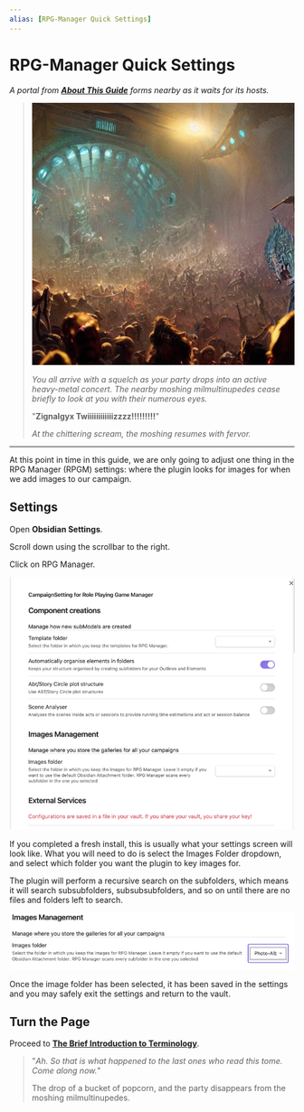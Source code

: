```yaml
---
alias: [RPG-Manager Quick Settings]
---
```


# RPG-Manager Quick Settings

*A portal from **[About This Guide](About-This-Guide.md)** forms nearby as it waits for its hosts.*

>![moshing-twix](../Zadens_Photo_Album/Storytelling/Act-1/moshing-twix.jpg)
> 
> *You all arrive with a squelch as your party drops into an active heavy-metal concert. The nearby moshing milmultinupedes cease briefly to look at you with their numerous eyes.*
>
>"**Zignalgyx Twiiiiiiiiiiiizzzz!!!!!!!!!**"
>
> *At the chittering scream, the moshing resumes with fervor.*

---

At this point in time in this guide, we are only going to adjust one thing in the RPG Manager (RPGM) settings: where the plugin looks for images for when we add images to our campaign.

## Settings

Open **Obsidian Settings**.

Scroll down using the scrollbar to the right.

Click on RPG Manager.

![RPGM_Settings_Image_Unselected](../Zadens_Photo_Album/Settings/Image-Folder-Unselected.png)

If you completed a fresh install, this is usually what your settings screen will look like. What you will need to do is select the Images Folder dropdown, and select which folder you want the plugin to key images for.

The plugin will perform a recursive search on the subfolders, which means it will search subsubfolders, subsubsubfolders, and so on until there are no files and folders left to search.

![RPGM_Settings_Image_Selected](../Zadens_Photo_Album/Settings/Image-Folder-Selected.png)

Once the image folder has been selected, it has been saved in the settings and you may safely exit the settings and return to the vault.

## Turn the Page

Proceed to **[The Brief Introduction to Terminology](The-Brief-Introduction-to-Terminology.md)**.

> "*Ah. So that is what happened to the last ones who read this tome. Come along now.*"
>
> The drop of a bucket of popcorn, and the party disappears from the moshing milmultinupedes.
